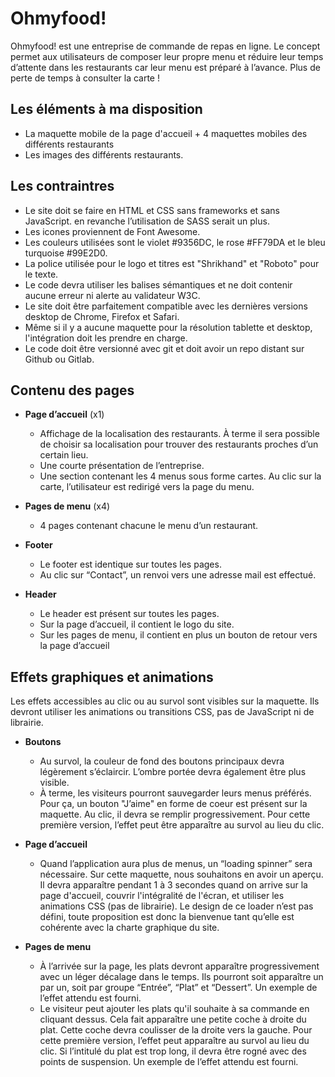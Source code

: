 # Ohmyfood!

Ohmyfood! est une entreprise de commande de repas en ligne. Le concept permet aux utilisateurs de composer leur propre menu et réduire leur temps d’attente dans les restaurants car leur menu est préparé à l’avance. Plus de perte de temps à consulter la carte !

## Les éléments à ma disposition

+ La maquette mobile de la page d'accueil + 4 maquettes mobiles des différents restaurants
+ Les images des différents restaurants.

## Les contraintres

+ Le site doit se faire en HTML et CSS sans frameworks et sans JavaScript. en revanche l’utilisation de SASS serait un plus.
+ Les icones proviennent de Font Awesome.
+ Les couleurs utilisées sont le violet #9356DC, le rose #FF79DA et le bleu turquoise #99E2D0.
+ La police utilisée pour le logo et titres est "Shrikhand" et "Roboto" pour le texte.
+ Le code devra utiliser les balises sémantiques et ne doit contenir aucune erreur ni alerte au validateur W3C.
+ Le site doit être parfaitement compatible avec les dernières versions desktop de Chrome, Firefox et Safari.
+ Même si il y a aucune maquette pour la résolution tablette et desktop, l'intégration doit les prendre en charge.
+ Le code doit être versionné avec git et doit avoir un repo distant sur Github ou Gitlab.

## Contenu des pages

+ **Page d’accueil** (x1)
  - Affichage de la localisation des restaurants. À terme il sera possible de choisir sa localisation pour trouver des restaurants proches d’un certain lieu.
  - Une courte présentation de l’entreprise.
  - Une section contenant les 4 menus sous forme cartes. Au clic sur la carte, l’utilisateur est redirigé vers la page du menu.

+ **Pages de menu** (x4)
  - 4 pages contenant chacune le menu d’un restaurant.

+ **Footer**
  - Le footer est identique sur toutes les pages.
  - Au clic sur “Contact”, un renvoi vers une adresse mail est effectué.

+ **Header**
  - Le header est présent sur toutes les pages.
  - Sur la page d’accueil, il contient le logo du site.
  - Sur les pages de menu, il contient en plus un bouton de retour vers la page d’accueil

## Effets graphiques et animations
Les effets accessibles au clic ou au survol sont visibles sur la maquette. Ils devront utiliser les animations ou transitions CSS, pas de JavaScript ni de librairie.

+ **Boutons**
  - Au survol, la couleur de fond des boutons principaux devra légèrement s’éclaircir. L’ombre portée devra également être plus visible.
  - À terme, les visiteurs pourront sauvegarder leurs menus préférés. Pour ça, un bouton "J’aime" en forme de coeur est présent sur la maquette. Au clic, il devra se remplir progressivement. Pour cette première version, l’effet peut être apparaître au survol au lieu du clic.

+ **Page d’accueil**
  - Quand l’application aura plus de menus, un “loading spinner” sera nécessaire. Sur cette maquette, nous souhaitons en avoir un aperçu. Il devra apparaître pendant 1 à 3 secondes quand on arrive sur la page d'accueil, couvrir l'intégralité de l'écran, et utiliser les animations CSS (pas de librairie). Le design de ce loader n’est pas défini, toute proposition est donc la bienvenue tant qu’elle est cohérente avec la charte graphique du site.

+ **Pages de menu**
  - À l’arrivée sur la page, les plats devront apparaître progressivement avec un léger décalage dans le temps. Ils pourront soit apparaître un par un, soit par groupe “Entrée”, “Plat” et “Dessert”. Un exemple de l’effet attendu est fourni.
  - Le visiteur peut ajouter les plats qu'il souhaite à sa commande en cliquant dessus. Cela fait apparaître une petite coche à droite du plat. Cette coche devra coulisser de la droite vers la gauche. Pour cette première version, l’effet peut apparaître au survol au lieu du clic. Si l’intitulé du plat est trop long, il devra être rogné avec des points de suspension. Un exemple de l’effet attendu est fourni.


